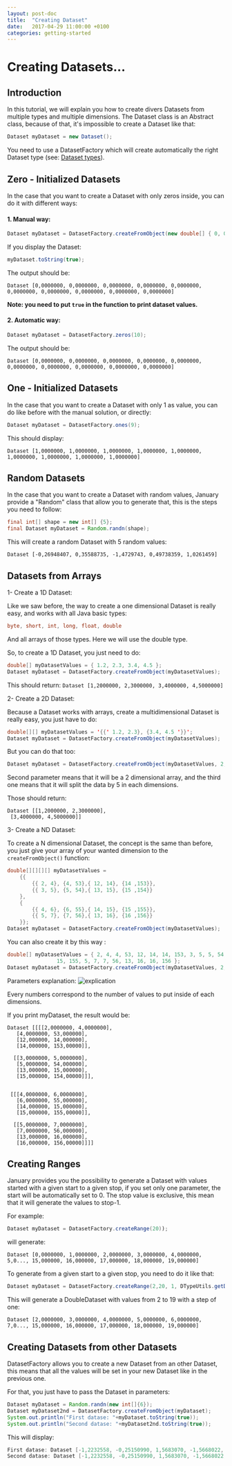 ```yaml
---
layout: post-doc
title:  "Creating Dataset"
date:   2017-04-29 11:00:00 +0100
categories: getting-started
---
```

# Creating Datasets...

## Introduction

In this tutorial, we will explain you how to create divers Datasets from multiple types and multiple dimensions.
The Dataset class is an Abstract class, because of that, it's impossible to create a Dataset like that:

```Java
Dataset myDataset = new Dataset();
```

You need to use a DatasetFactory which will create automatically the right Dataset type (see: [Dataset types](https://github.com/tracymiranda/january-docs/blob/master/userguide/dataset-types.md)).

## Zero - Initialized Datasets

In the case that you want to create a Dataset with only zeros inside, you can do it with different ways:

#### 1. Manual way:

```Java
Dataset myDataset = DatasetFactory.createFromObject(new double[] { 0, 0, 0, 0, 0, 0, 0, 0, 0, 0 });
```

If you display the Dataset:

```Java
myDataset.toString(true);
```

The output should be:

```
Dataset [0,0000000, 0,0000000, 0,0000000, 0,0000000, 0,0000000, 0,0000000, 0,0000000, 0,0000000, 0,0000000, 0,0000000]
```

**Note: you need to put ```true``` in the function to print dataset values.**



#### 2. Automatic way:

```Java
Dataset myDataset = DatasetFactory.zeros(10);
```

The output should be:

```
Dataset [0,0000000, 0,0000000, 0,0000000, 0,0000000, 0,0000000, 0,0000000, 0,0000000, 0,0000000, 0,0000000, 0,0000000]
```


## One - Initialized Datasets

In the case that you want to create a Dataset with only 1 as value, you can do like before with the manual solution, or directly:

```Java
Dataset myDataset = DatasetFactory.ones(9);
```
This should display:

```
Dataset [1,0000000, 1,0000000, 1,0000000, 1,0000000, 1,0000000, 1,0000000, 1,0000000, 1,0000000, 1,0000000]
```

## Random Datasets

In the case that you want to create a Dataset with random values, January provide a "Random" class that allow you to generate that, this is the steps you need to follow:

```Java
final int[] shape = new int[] {5};
final Dataset myDataset = Random.randn(shape);
```

This will create a random Dataset with 5 random values:

```
Dataset [-0,26948407, 0,35588735, -1,4729743, 0,49738359, 1,0261459]
```

## Datasets from Arrays
1- Create a 1D Dataset:

Like we saw before, the way to create a one dimensional Dataset is really easy, and works with all Java basic types:
```Java
byte, short, int, long, float, double
```
And all arrays of those types. Here we will use the double type.

So, to create a 1D Dataset, you just need to do:

```Java
double[] myDatasetValues = { 1.2, 2.3, 3.4, 4.5 };
Dataset myDataset = DatasetFactory.createFromObject(myDatasetValues);
```

This should return: ``` Dataset [1,2000000, 2,3000000, 3,4000000, 4,5000000] ```

2- Create a 2D Dataset:

Because a Dataset works with arrays, create a multidimensional Dataset is really easy, you just have to do:

```Java
double[][] myDatasetValues = '{{' 1.2, 2.3}, {3.4, 4.5 '}}';
Dataset myDataset = DatasetFactory.createFromObject(myDatasetValues);
```

But you can do that too:

```Java
Dataset myDataset = DatasetFactory.createFromObject(myDatasetValues, 2, 2);
```

Second parameter means that it will be a 2 dimensional array, and the third one means that it will split the data by 5 in each dimensions.

Those should return:
```
Dataset [[1,2000000, 2,3000000],
 [3,4000000, 4,5000000]]
 ```

3- Create a ND Dataset:

To create a N dimensional Dataset, the concept is the same than before, you just give your array of your wanted dimension to the ```createFromObject()``` function:

```Java
double[][][][] myDatasetValues =
	{{
		{{ 2, 4}, {4, 53},{ 12, 14}, {14 ,153}},
		{{ 3, 5}, {5, 54},{ 13, 15}, {15 ,154}}
	},
	{
		{{ 4, 6}, {6, 55},{ 14, 15}, {15 ,155}},
		{{ 5, 7}, {7, 56},{ 13, 16}, {16 ,156}}
	}};
Dataset myDataset = DatasetFactory.createFromObject(myDatasetValues);
```

You can also create it by this way :
```Java
double[] myDatasetValues = { 2, 4, 4, 53, 12, 14, 14, 153, 3, 5, 5, 54, 13, 15, 15, 154, 4, 6, 6, 55, 14, 15,
				15, 155, 5, 7, 7, 56, 13, 16, 16, 156 };
Dataset myDataset = DatasetFactory.createFromObject(myDatasetValues, 2,2,4,2);
```

Parameters explanation:
![explication](https://github.com/PierreSachot/Internship-Reports/blob/master/images/Screenshot_user_guide_creating_dataset.png?raw=true)

Every numbers correspond to the number of values to put inside of each dimensions.


If you print myDataset, the result would be:
```
Dataset [[[[2,0000000, 4,0000000],
   [4,0000000, 53,000000],
   [12,000000, 14,000000],
   [14,000000, 153,00000]],

  [[3,0000000, 5,0000000],
   [5,0000000, 54,000000],
   [13,000000, 15,000000],
   [15,000000, 154,00000]]],


 [[[4,0000000, 6,0000000],
   [6,0000000, 55,000000],
   [14,000000, 15,000000],
   [15,000000, 155,00000]],

  [[5,0000000, 7,0000000],
   [7,0000000, 56,000000],
   [13,000000, 16,000000],
   [16,000000, 156,00000]]]]
```

## Creating Ranges

January provides you the possibility to generate a Dataset with values started with a given start to a given stop, if you set only one parameter, the start will be automatically set to 0. The stop value is exclusive, this mean that it will generate the values to stop-1.

For example:

```Java
Dataset myDataset = DatasetFactory.createRange(20));
```

will generate:

```
Dataset [0,0000000, 1,0000000, 2,0000000, 3,0000000, 4,0000000, 5,0..., 15,000000, 16,000000, 17,000000, 18,000000, 19,000000]
```

To generate from a given start to a given stop, you need to do it like that:

```Java
Dataset myDataset = DatasetFactory.createRange(2,20, 1, DTypeUtils.getDType(DoubleDataset.class));
```
This will generate a DoubleDataset with values from 2 to 19 with a step of one:

```
Dataset [2,0000000, 3,0000000, 4,0000000, 5,0000000, 6,0000000, 7,0..., 15,000000, 16,000000, 17,000000, 18,000000, 19,000000]
```

## Creating Datasets from other Datasets

DatasetFactory allows you to create a new Dataset from an other Dataset, this means that all the values will be set in your new Dataset like in the previous one.

For that, you just have to pass the Dataset in parameters:

```Java
Dataset myDataset = Random.randn(new int[]{6});
Dataset myDataset2nd = DatasetFactory.createFromObject(myDataset);
System.out.println("First datase: "+myDataset.toString(true));
System.out.println("Second datase: "+myDataset2nd.toString(true));
```

This will display:
```Java
First datase: Dataset [-1,2232558, -0,25150990, 1,5683070, -1,5668022, 0,31399457, -0,32006293]
Second datase: Dataset [-1,2232558, -0,25150990, 1,5683070, -1,5668022, 0,31399457, -0,32006293]
```
